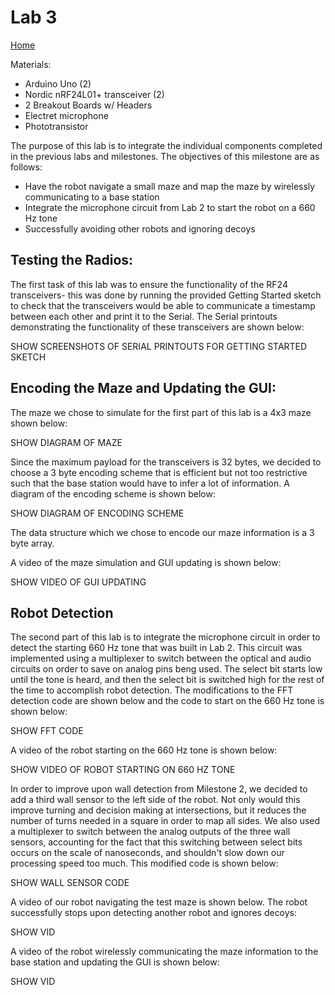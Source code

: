 
# Lab 3
[Home](./index.md)

Materials:  
  * Arduino Uno (2)
  * Nordic nRF24L01+ transceiver (2)
  * 2 Breakout Boards w/ Headers
  * Electret microphone
  * Phototransistor
  
The purpose of this lab is to integrate the individual components completed in the previous labs and milestones. The objectives of this milestone are as follows:

 * Have the robot navigate a small maze and map the maze by wirelessly communicating to a base station
 * Integrate the microphone circuit from Lab 2 to start the robot on a 660 Hz tone
 * Successfully avoiding other robots and ignoring decoys


## Testing the Radios:

The first task of this lab was to ensure the functionality of the RF24 transceivers- this was done by running the provided Getting Started sketch to check that the transceivers would be able to communicate a timestamp between each other and print it to the Serial. The Serial printouts demonstrating the functionality of these transceivers are shown below:

SHOW SCREENSHOTS OF SERIAL PRINTOUTS FOR GETTING STARTED SKETCH

## Encoding the Maze and Updating the GUI:

The maze we chose to simulate for the first part of this lab is a 4x3 maze shown below:

SHOW DIAGRAM OF MAZE

Since the maximum payload for the transceivers is 32 bytes, we decided to choose a 3 byte encoding scheme that is efficient but not too restrictive such that the base station would have to infer a lot of information. A diagram of the encoding scheme is shown below:

SHOW DIAGRAM OF ENCODING SCHEME

The data structure which we chose to encode our maze information is a 3 byte array.


A video of the maze simulation and GUI updating is shown below:

SHOW VIDEO OF GUI UPDATING

## Robot Detection

The second part of this lab is to integrate the microphone circuit in order to detect the starting 660 Hz tone that was built in Lab 2. This circuit was implemented using a multiplexer to switch between the optical and audio circuits on order to save on analog pins beng used. The select bit starts low until the tone is heard, and then the select bit is switched high for the rest of the time to accomplish robot detection. The modifications to the FFT detection code are shown below and the code to start on the 660 Hz tone is shown below:

SHOW FFT CODE 

A video of the robot starting on the 660 Hz tone is shown below:

SHOW VIDEO OF ROBOT STARTING ON 660 HZ TONE

In order to improve upon wall detection from Milestone 2, we decided to add a third wall sensor to the left side of the robot. Not only would this improve turning and decision making at intersections, but it reduces the number of turns needed in a square in order to map all sides. We also used a multiplexer to switch between the analog outputs of the three wall sensors, accounting for the fact that this switching between select bits occurs on the scale of nanoseconds, and shouldn't slow down our processing speed too much. This modified code is shown below:

SHOW WALL SENSOR CODE

A video of our robot navigating the test maze is shown below. The robot successfully stops upon detecting another robot and ignores decoys:

SHOW VID

A video of the robot wirelessly communicating the maze information to the base station and updating the GUI is shown below: 

SHOW VID


